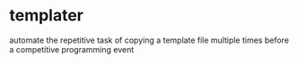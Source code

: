 # templater
automate the repetitive task of copying a template file multiple times before a competitive programming event
